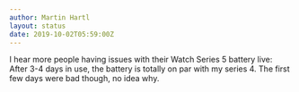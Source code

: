 ```yaml
---
author: Martin Hartl
layout: status
date: 2019-10-02T05:59:00Z
---
```

I hear more people having issues with their Watch Series 5 battery live: After 3-4 days in use, the battery is totally on par with my series 4. The first few days were bad though, no idea why.